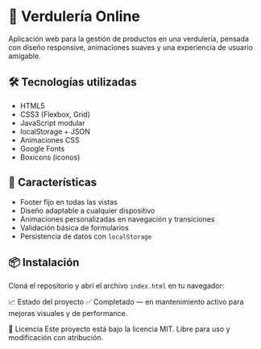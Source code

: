 # 🍏 Verdulería Online

Aplicación web para la gestión de productos en una verdulería, pensada con diseño responsive, animaciones suaves y una experiencia de usuario amigable.


## 🛠️ Tecnologías utilizadas

- HTML5
- CSS3 (Flexbox, Grid)
- JavaScript modular
- localStorage + JSON
- Animaciones CSS
- Google Fonts
- Boxicons (iconos)

## 🚀 Características

- Footer fijo en todas las vistas
- Diseño adaptable a cualquier dispositivo
- Animaciones personalizadas en navegación y transiciones
- Validación básica de formularios
- Persistencia de datos con `localStorage`

## 📦 Instalación

Cloná el repositorio y abrí el archivo `index.html` en tu navegador:

📈 Estado del proyecto
✅ Completado — en mantenimiento activo para mejoras visuales y de performance.

📜 Licencia
Este proyecto está bajo la licencia MIT. Libre para uso y modificación con atribución.
